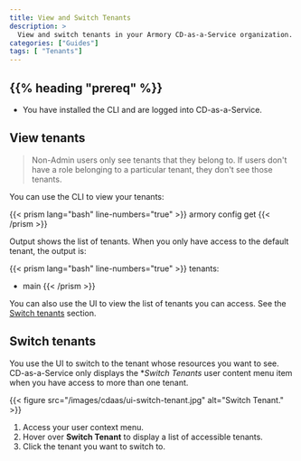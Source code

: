 ```yaml
---
title: View and Switch Tenants
description: >
  View and switch tenants in your Armory CD-as-a-Service organization.
categories: ["Guides"]
tags: [ "Tenants"]
---
```


## {{% heading "prereq" %}}

* You have installed the CLI and are logged into CD-as-a-Service.

## View tenants

>Non-Admin users only see tenants that they belong to. If users don't have a role belonging to a particular tenant, they don't see those tenants.

You can use the CLI to view your tenants:

{{< prism lang="bash" line-numbers="true" >}}
armory config get
{{< /prism >}}

Output shows the list of tenants. When you only have access to the default tenant, the output is:

{{< prism lang="bash" line-numbers="true" >}}
tenants:
 - main
{{< /prism >}}

You can also use the UI to view the list of tenants you can access. See the [Switch tenants](#switch-tenants) section.

## Switch tenants

You use the UI to switch to the tenant whose resources you want to see. CD-as-a-Service only displays the **Switch Tenants* user content menu item when you have access to more than one tenant.

{{< figure src="/images/cdaas/ui-switch-tenant.jpg" alt="Switch Tenant." >}}

1. Access your user context menu.
1. Hover over **Switch Tenant** to display a list of accessible tenants.
1. Click the tenant you want to switch to.

